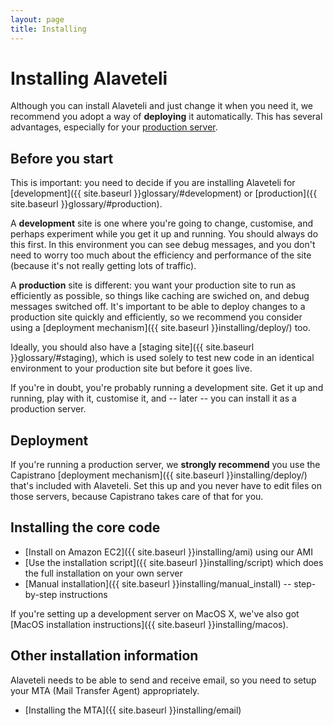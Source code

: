 ```yaml
---
layout: page
title: Installing
---
```


# Installing Alaveteli

<p class="lead">
  Although you can install Alaveteli and just change it when you need it, we
  recommend you adopt a way of <strong>deploying</strong> it automatically.
  This has several advantages, especially for your 
  <a href="{{ site.baseurl }}glossary/#production">production server</a>.
</p>

## Before you start

This is important: you need to decide if you are installing Alaveteli for
[development]({{ site.baseurl }}glossary/#development) or
[production]({{ site.baseurl }}glossary/#production).

A **development** site is one where you're going to change, customise, and
perhaps experiment while you get it up and running. You should always do this
first. In this environment you can see debug messages, and you don't need to
worry too much about the efficiency and performance of the site (because it's
not really getting lots of traffic).

A **production** site is different: you want your production site to run as
efficiently as possible, so things like caching are swiched on, and debug
messages switched off. It's important to be able to deploy changes to a
production site quickly and efficiently, so we recommend you consider using a
[deployment mechanism]({{ site.baseurl }}installing/deploy/) too.

Ideally, you should also have a [staging site]({{ site.baseurl }}glossary/#staging),
which is used solely to test new code in an identical environment to your
production site but before it goes live.

If you're in doubt, you're probably running a development site. Get it up and
running, play with it, customise it, and -- later -- you can install it as a
production server.

## Deployment

If you're running a production server, we **strongly recommend** you
use the Capistrano [deployment mechanism]({{ site.baseurl }}installing/deploy/)
that's included with Alaveteli. Set this up and you never have to edit files on
those servers, because Capistrano takes care of that for you.

## Installing the core code

* [Install on Amazon EC2]({{ site.baseurl }}installing/ami) using our AMI
* [Use the installation script]({{ site.baseurl }}installing/script) which does the full installation on your own server
* [Manual installation]({{ site.baseurl }}installing/manual_install) -- step-by-step instructions

If you're setting up a development server on MacOS X, we've also got
[MacOS installation instructions]({{ site.baseurl }}installing/macos).

## Other installation information

Alaveteli needs to be able to send and receive email, so you need to setup your
MTA (Mail Transfer Agent) appropriately.

* [Installing the MTA]({{ site.baseurl }}installing/email)
